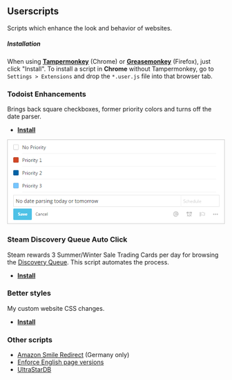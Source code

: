## Userscripts

Scripts which enhance the look and behavior of websites.

##### Installation

When using [**Tampermonkey**](https://chrome.google.com/webstore/detail/tampermonkey/dhdgffkkebhmkfjojejmpbldmpobfkfo) (Chrome) or [**Greasemonkey**](https://addons.mozilla.org/de/firefox/addon/greasemonkey/) (Firefox), just click "Install". To install a script in **Chrome** without Tampermonkey, go to `Settings > Extensions` and drop the `*.user.js` file into that browser tab.

### Todoist Enhancements

Brings back square checkboxes, former priority colors and turns off the date parser.

* [**Install**](https://github.com/darekkay/config-files/raw/master/userscripts/todoist-enhancements.user.js)

![Todoist Theme](screenshots/todoist-enhancements.png)

### Steam Discovery Queue Auto Click

Steam rewards 3 Summer/Winter Sale Trading Cards per day for browsing the [Discovery Queue](http://store.steampowered.com/explore/). This script automates the process.

* [**Install**](https://github.com/darekkay/config-files/raw/master/userscripts/steam-discovery-queue.user.js)

### Better styles

My custom website CSS changes.

* [**Install**](https://github.com/darekkay/config-files/raw/master/userscripts/better-styles.user.js)


### Other scripts

* [Amazon Smile Redirect](https://github.com/darekkay/config-files/raw/master/userscripts/amazon-smile.user.js) (Germany only)
* [Enforce English page versions](https://github.com/darekkay/config-files/raw/master/userscripts/enforce-english.user.js)
* [UltraStarDB](https://github.com/darekkay/config-files/raw/master/userscripts/usdb.user.js)
